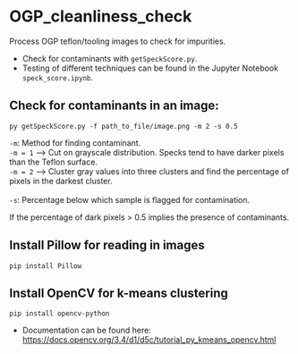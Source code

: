 # OGP_cleanliness_check
Process OGP teflon/tooling images to check for impurities.
- Check for contaminants with `getSpeckScore.py`.
- Testing of different techniques can be found in the Jupyter Notebook `speck_score.ipynb`.


## Check for contaminants in an image:

```
py getSpeckScore.py -f path_to_file/image.png -m 2 -s 0.5
```
`-m`: Method for finding contaminant. \
`-m = 1` --> Cut on grayscale distribution. Specks tend to have darker pixels than the Teflon surface. \
`-m = 2` --> Cluster gray values into three clusters and find the percentage of pixels in the darkest cluster.\
\
`-s`: Percentage below which sample is flagged for contamination.

If the percentage of dark pixels > 0.5 implies the presence of contaminants.

## Install Pillow for reading in images
`pip install Pillow`

## Install OpenCV for k-means clustering
`pip install opencv-python`
- Documentation can be found here: https://docs.opencv.org/3.4/d1/d5c/tutorial_py_kmeans_opencv.html
